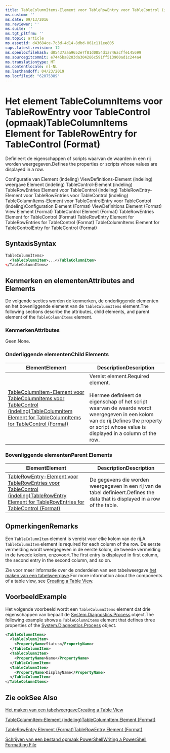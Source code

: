 ```yaml
---
title: TableColumnItems-Element voor TableRowEntry voor TableControl (indeling) | Microsoft Docs
ms.custom: ''
ms.date: 09/13/2016
ms.reviewer: ''
ms.suite: ''
ms.tgt_pltfrm: ''
ms.topic: article
ms.assetid: d43684ce-7c3d-4d14-8dbd-061c111ee805
caps.latest.revision: 12
ms.openlocfilehash: d05437aaa9652e7f81d0854d1a746acffe145699
ms.sourcegitcommit: e7445ba8203da304286c591ff513900ad1c244a4
ms.translationtype: MT
ms.contentlocale: nl-NL
ms.lasthandoff: 04/23/2019
ms.locfileid: "62075389"
---
```

# <a name="tablecolumnitems-element-for-tablerowentry-for-tablecontrol-format"></a><span data-ttu-id="2b3d1-102">Het element TableColumnItems voor TableRowEntry voor TableControl (opmaak)</span><span class="sxs-lookup"><span data-stu-id="2b3d1-102">TableColumnItems Element for TableRowEntry for TableControl (Format)</span></span>

<span data-ttu-id="2b3d1-103">Definieert de eigenschappen of scripts waarvan de waarden in een rij worden weergegeven.</span><span class="sxs-lookup"><span data-stu-id="2b3d1-103">Defines the properties or scripts whose values are displayed in a row.</span></span>

<span data-ttu-id="2b3d1-104">Configuratie van Element (indeling) ViewDefinitions-Element (indeling) weergave Element (indeling) TableControl-Element (indeling) TableRowEntries Element voor TableControl (indeling) TableRowEntry-Element voor TableRowEntries voor TableControl (indeling) TableColumnItems-Element voor TableControlEntry voor TableControl (indeling)</span><span class="sxs-lookup"><span data-stu-id="2b3d1-104">Configuration Element (Format) ViewDefinitions Element (Format) View Element (Format) TableControl Element (Format) TableRowEntries Element for TableControl (Format) TableRowEntry Element for TableRowEntries for TableControl (Format) TableColumnItems Element for TableControlEntry for TableControl (Format)</span></span>

## <a name="syntax"></a><span data-ttu-id="2b3d1-105">Syntaxis</span><span class="sxs-lookup"><span data-stu-id="2b3d1-105">Syntax</span></span>

```xml
TableColumnItems>
  <TableColumnItem>...</TableColumnItem>
</TableColumnItems>
```

## <a name="attributes-and-elements"></a><span data-ttu-id="2b3d1-106">Kenmerken en elementen</span><span class="sxs-lookup"><span data-stu-id="2b3d1-106">Attributes and Elements</span></span>

<span data-ttu-id="2b3d1-107">De volgende secties worden de kenmerken, de onderliggende elementen en het bovenliggende element van de `TableColumnItems` element.</span><span class="sxs-lookup"><span data-stu-id="2b3d1-107">The following sections describe the attributes, child elements, and parent element of the `TableColumnItems` element.</span></span>

### <a name="attributes"></a><span data-ttu-id="2b3d1-108">Kenmerken</span><span class="sxs-lookup"><span data-stu-id="2b3d1-108">Attributes</span></span>

<span data-ttu-id="2b3d1-109">Geen.</span><span class="sxs-lookup"><span data-stu-id="2b3d1-109">None.</span></span>

### <a name="child-elements"></a><span data-ttu-id="2b3d1-110">Onderliggende elementen</span><span class="sxs-lookup"><span data-stu-id="2b3d1-110">Child Elements</span></span>

|<span data-ttu-id="2b3d1-111">Element</span><span class="sxs-lookup"><span data-stu-id="2b3d1-111">Element</span></span>|<span data-ttu-id="2b3d1-112">Description</span><span class="sxs-lookup"><span data-stu-id="2b3d1-112">Description</span></span>|
|-------------|-----------------|
|[<span data-ttu-id="2b3d1-113">TableColumnItem-Element voor TableColumnItems voor TableControl (indeling)</span><span class="sxs-lookup"><span data-stu-id="2b3d1-113">TableColumnItem Element for TableColumnItems for TableControl (Format)</span></span>](./tablecolumnitem-element-for-tablecolumnitems-for-tablecontrol-format.md)|<span data-ttu-id="2b3d1-114">Vereist element.</span><span class="sxs-lookup"><span data-stu-id="2b3d1-114">Required element.</span></span><br /><br /> <span data-ttu-id="2b3d1-115">Hiermee definieert de eigenschap of het script waarvan de waarde wordt weergegeven in een kolom van de rij.</span><span class="sxs-lookup"><span data-stu-id="2b3d1-115">Defines the property or script whose value is displayed in a column of the row.</span></span>|

### <a name="parent-elements"></a><span data-ttu-id="2b3d1-116">Bovenliggende elementen</span><span class="sxs-lookup"><span data-stu-id="2b3d1-116">Parent Elements</span></span>

|<span data-ttu-id="2b3d1-117">Element</span><span class="sxs-lookup"><span data-stu-id="2b3d1-117">Element</span></span>|<span data-ttu-id="2b3d1-118">Description</span><span class="sxs-lookup"><span data-stu-id="2b3d1-118">Description</span></span>|
|-------------|-----------------|
|[<span data-ttu-id="2b3d1-119">TableRowEntry-Element voor TableRowEntries voor TableControl (indeling)</span><span class="sxs-lookup"><span data-stu-id="2b3d1-119">TableRowEntry Element for TableRowEntries for TableControl (Format)</span></span>](./tablerowentry-element-for-tablerowentries-for-tablecontrol-format.md)|<span data-ttu-id="2b3d1-120">De gegevens die worden weergegeven in een rij van de tabel definieert.</span><span class="sxs-lookup"><span data-stu-id="2b3d1-120">Defines the data that is displayed in a row of the table.</span></span>|

## <a name="remarks"></a><span data-ttu-id="2b3d1-121">Opmerkingen</span><span class="sxs-lookup"><span data-stu-id="2b3d1-121">Remarks</span></span>

<span data-ttu-id="2b3d1-122">Een `TableColumnItem` element is vereist voor elke kolom van de rij.</span><span class="sxs-lookup"><span data-stu-id="2b3d1-122">A `TableColumnItem` element is required for each column of the row.</span></span> <span data-ttu-id="2b3d1-123">De eerste vermelding wordt weergegeven in de eerste kolom, de tweede vermelding in de tweede kolom, enzovoort.</span><span class="sxs-lookup"><span data-stu-id="2b3d1-123">The first entry is displayed in first column, the second entry in the second column, and so on.</span></span>

<span data-ttu-id="2b3d1-124">Zie voor meer informatie over de onderdelen van een tabelweergave [het maken van een tabelweergave](./creating-a-table-view.md).</span><span class="sxs-lookup"><span data-stu-id="2b3d1-124">For more information about the components of a table view, see [Creating a Table View](./creating-a-table-view.md).</span></span>

## <a name="example"></a><span data-ttu-id="2b3d1-125">Voorbeeld</span><span class="sxs-lookup"><span data-stu-id="2b3d1-125">Example</span></span>

<span data-ttu-id="2b3d1-126">Het volgende voorbeeld wordt een `TableColumnItems` element dat drie eigenschappen van bepaalt de [System.Diagnostics.Process](/dotnet/api/System.Diagnostics.Process) object.</span><span class="sxs-lookup"><span data-stu-id="2b3d1-126">The following example shows a `TableColumnItems` element that defines three properties of the [System.Diagnostics.Process](/dotnet/api/System.Diagnostics.Process) object.</span></span>

```xml
<TableColumnItems>
  <TableColumnItem>
    <PropertyName>Status</PropertyName>
  </TableColumnItem>
  <TableColumnItem>
    <PropertyName>Name</PropertyName>
  </TableColumnItem>
  <TableColumnItem>
    <PropertyName>DisplayName</PropertyName>
  </TableColumnItem>
</TableColumnItems>

```

## <a name="see-also"></a><span data-ttu-id="2b3d1-127">Zie ook</span><span class="sxs-lookup"><span data-stu-id="2b3d1-127">See Also</span></span>

[<span data-ttu-id="2b3d1-128">Het maken van een tabelweergave</span><span class="sxs-lookup"><span data-stu-id="2b3d1-128">Creating a Table View</span></span>](./creating-a-table-view.md)

[<span data-ttu-id="2b3d1-129">TableColumnItem-Element (indeling)</span><span class="sxs-lookup"><span data-stu-id="2b3d1-129">TableColumnItem Element (Format)</span></span>](./tablecolumnitem-element-for-tablecolumnitems-for-tablecontrol-format.md)

[<span data-ttu-id="2b3d1-130">TableRowEntry Element (Format)</span><span class="sxs-lookup"><span data-stu-id="2b3d1-130">TableRowEntry Element (Format)</span></span>](./tablerowentry-element-for-tablerowentries-for-tablecontrol-format.md)

[<span data-ttu-id="2b3d1-131">Schrijven van een bestand opmaak PowerShell</span><span class="sxs-lookup"><span data-stu-id="2b3d1-131">Writing a PowerShell Formatting File</span></span>](./writing-a-powershell-formatting-file.md)
